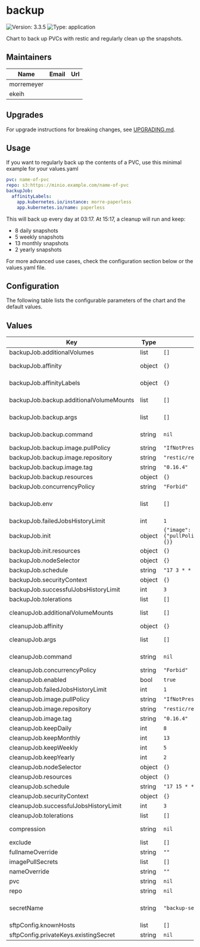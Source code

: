 # backup

![Version: 3.3.5](https://img.shields.io/badge/Version-3.3.5-informational?style=flat-square) ![Type: application](https://img.shields.io/badge/Type-application-informational?style=flat-square)

Chart to back up PVCs with restic and regularly clean up the snapshots.

## Maintainers

| Name | Email | Url |
| ---- | ------ | --- |
| morremeyer |  |  |
| ekeih |  |  |

## Upgrades

For upgrade instructions for breaking changes, see [UPGRADING.md](UPGRADING.md).

## Usage

If you want to regularly back up the contents of a PVC, use this minimal example for your values.yaml

```yaml
pvc: name-of-pvc
repo: s3:https://minio.example.com/name-of-pvc
backupJob:
  affinityLabels:
    app.kubernetes.io/instance: morre-paperless
    app.kubernetes.io/name: paperless
```

This will back up every day at 03:17. At 15:17, a cleanup will run and keep:

* 8 daily snapshots
* 5 weekly snapshots
* 13 monthly snapshots
* 2 yearly snapshots

For more advanced use cases, check the configuration section below or the values.yaml file.

## Configuration

The following table lists the configurable parameters of the chart and the default values.

## Values

| Key | Type | Default | Description |
|-----|------|---------|-------------|
| backupJob.additionalVolumes | list | `[]` | Additional volumes to add to the pod, e.g. to backup hostPaths. |
| backupJob.affinity | object | `{}` | to specify a full `spec.affinity` map for a pod. In most cases, `backupJob.affinityLabels` will be sufficient. |
| backupJob.affinityLabels | object | `{}` | labels of a pod that a strict affinity for scheduling will be set to. Needed for `ReadWriteOnce` PVCs. |
| backupJob.backup.additionalVolumeMounts | list | `[]` | Additional volumes to mount to the restic container, e.g. to backup hostPaths. |
| backupJob.backup.args | list | `[]` | arguments for the backup. **Automatically generated, only set when necessary** |
| backupJob.backup.command | string | `nil` | command for the backup. Defaults to '/usr/bin/restic' by the upstream container. |
| backupJob.backup.image.pullPolicy | string | `"IfNotPresent"` |  |
| backupJob.backup.image.repository | string | `"restic/restic"` |  |
| backupJob.backup.image.tag | string | `"0.16.4"` |  |
| backupJob.backup.resources | object | `{}` | resources for the backup container |
| backupJob.concurrencyPolicy | string | `"Forbid"` | concurrencyPolicy for the backup Jobs |
| backupJob.env | list | `[]` | Additional environment values to load. Only applies to the backup container, not the init containers that initializes the restic repository. Has to match the pod.spec.containers.env spec. |
| backupJob.failedJobsHistoryLimit | int | `1` | failedJobsHistoryLimit for the backup Jobs |
| backupJob.init | object | `{"image":{"pullPolicy":"IfNotPresent","repository":"restic/restic","tag":"0.16.4"},"resources":{}}` | Configuration for the repository init container |
| backupJob.init.resources | object | `{}` | resources for the init container |
| backupJob.nodeSelector | object | `{}` |  |
| backupJob.schedule | string | `"17 3 * * *"` | when to run backups |
| backupJob.securityContext | object | `{}` |  |
| backupJob.successfulJobsHistoryLimit | int | `3` | successfulJobsHistoryLimit for the backup Jobs |
| backupJob.tolerations | list | `[]` |  |
| cleanupJob.additionalVolumeMounts | list | `[]` | Additional volumes to mount to the restic container, e.g. to backup hostPaths. |
| cleanupJob.affinity | object | `{}` |  |
| cleanupJob.args | list | `[]` | arguments for the cleanup. **Automatically generated, only set when necessary** |
| cleanupJob.command | string | `nil` | command for the cleanup. Defaults to '/usr/bin/restic' by the upstream container. |
| cleanupJob.concurrencyPolicy | string | `"Forbid"` | concurrencyPolicy for the cleanup Jobs |
| cleanupJob.enabled | bool | `true` | If backups shall be cleaned up after some time |
| cleanupJob.failedJobsHistoryLimit | int | `1` | failedJobsHistoryLimit for the cleanup Jobs |
| cleanupJob.image.pullPolicy | string | `"IfNotPresent"` |  |
| cleanupJob.image.repository | string | `"restic/restic"` |  |
| cleanupJob.image.tag | string | `"0.16.4"` |  |
| cleanupJob.keepDaily | int | `8` | number of daily snapshots to keep |
| cleanupJob.keepMonthly | int | `13` | number of monthly snapshots to keep |
| cleanupJob.keepWeekly | int | `5` | number of weekly snapshots to keep |
| cleanupJob.keepYearly | int | `2` | number of yearly snapshots to keep |
| cleanupJob.nodeSelector | object | `{}` |  |
| cleanupJob.resources | object | `{}` | resources for the cleanup container |
| cleanupJob.schedule | string | `"17 15 * * *"` | when to run the cleanup |
| cleanupJob.securityContext | object | `{}` |  |
| cleanupJob.successfulJobsHistoryLimit | int | `3` | successfulJobsHistoryLimit for the cleanup Jobs |
| cleanupJob.tolerations | list | `[]` |  |
| compression | string | `nil` | compression mode (only available for repository format version 2), one of (auto|off|max) |
| exclude | list | `[]` |  |
| fullnameOverride | string | `""` |  |
| imagePullSecrets | list | `[]` |  |
| nameOverride | string | `""` |  |
| pvc | string | `nil` |  |
| repo | string | `nil` | The repository location |
| secretName | string | `"backup-secret"` | The secret that all containers load their environment from. See https://restic.readthedocs.io/en/latest/040_backup.html#environment-variables for variables. |
| sftpConfig.knownHosts | list | `[]` | Deployed as ConfigMap and mounted to /etc/ssh/ssh_known_hosts |
| sftpConfig.privateKeys.existingSecret | string | `nil` | Mounted to /root/.ssh/ |
